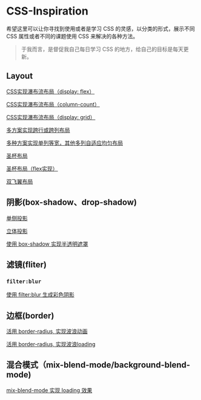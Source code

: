 # CSS-Inspiration

希望这里可以让你寻找到使用或者是学习 CSS 的灵感，以分类的形式，展示不同 CSS 属性或者不同的课题使用 CSS 来解决的各种方法。

> 于我而言，是督促我自己每日学习 CSS 的地方，给自己的目标是每天更新。

## Layout

[CSS实现瀑布流布局（display: flex）](https://codepen.io/Chokcoco/pen/wYgYXX)

[CSS实现瀑布流布局（column-count）](https://codepen.io/Chokcoco/pen/LgjazE?editors=1100)

[CSS实现瀑布流布局（display: grid）](https://codepen.io/Chokcoco/pen/KGXqyo)

[多方案实现跨行或跨列布局](https://codepen.io/Chokcoco/pen/BqWXQB)

[多种方案实现单列等宽，其他多列自适应均匀布局](https://codepen.io/Chokcoco/pen/PymyKG)

[圣杯布局](https://codepen.io/Chokcoco/pen/MPERMw)

[圣杯布局（flex实现）](https://codepen.io/Chokcoco/pen/GYyNGw)

[双飞翼布局](https://codepen.io/Chokcoco/pen/EdwzVW)

## 阴影(box-shadow、drop-shadow)

[单侧投影](https://codepen.io/Chokcoco/pen/pergRb)

[立体投影](https://codepen.io/Chokcoco/pen/LgdRKE?editors=1100)

[使用 box-shadow 实现半透明遮罩](https://codepen.io/Chokcoco/pen/KGQVLr)


## 滤镜(fliter)

### ```filter:blur```

[使用 filter:blur 生成彩色阴影](https://codepen.io/Chokcoco/pen/eGYYpo)

## 边框(border)

[活用 border-radius, 实现波浪动画](https://codepen.io/Chokcoco/pen/awxYWZ)

[活用 border-radius, 实现波浪loading](https://codepen.io/Chokcoco/pen/EXJrdB)

## 混合模式（mix-blend-mode/background-blend-mode)

[mix-blend-mode 实现 loading 效果](https://codepen.io/Chokcoco/pen/PmJJeR)
